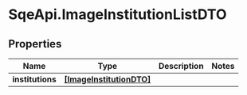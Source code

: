 # SqeApi.ImageInstitutionListDTO

## Properties

Name | Type | Description | Notes
------------ | ------------- | ------------- | -------------
**institutions** | [**[ImageInstitutionDTO]**](ImageInstitutionDTO.md) |  | 


